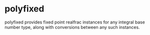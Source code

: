 # polyfixed

polyfixed provides fixed point realfrac instances for any integral base
number type, along with conversions between any such instances.
